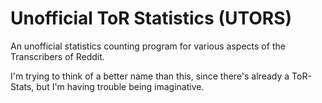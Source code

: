 # Unofficial ToR Statistics (UTORS)

An unofficial statistics counting program for various aspects of the Transcribers of Reddit.

I'm trying to think of a better name than this, since there's already a ToR-Stats, but I'm having trouble being imaginative.
